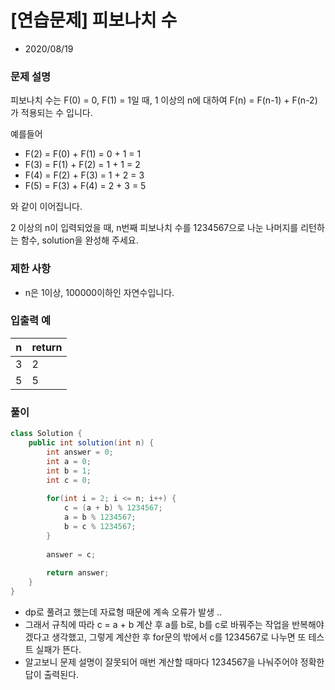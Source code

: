 # [연습문제] 피보나치 수

* 2020/08/19

### **문제 설명**

피보나치 수는 F(0) = 0, F(1) = 1일 때, 1 이상의 n에 대하여 F(n) = F(n-1) + F(n-2) 가 적용되는 수 입니다.

예를들어

- F(2) = F(0) + F(1) = 0 + 1 = 1
- F(3) = F(1) + F(2) = 1 + 1 = 2
- F(4) = F(2) + F(3) = 1 + 2 = 3
- F(5) = F(3) + F(4) = 2 + 3 = 5

와 같이 이어집니다.

2 이상의 n이 입력되었을 때, n번째 피보나치 수를 1234567으로 나눈 나머지를 리턴하는 함수, solution을 완성해 주세요.

### 제한 사항

- n은 1이상, 100000이하인 자연수입니다.

### 입출력 예

|n|return|
|------|---|
|3|2|
|5|5|


### 풀이

```java
class Solution {
    public int solution(int n) {
        int answer = 0;
        int a = 0;
        int b = 1;
        int c = 0;
        
        for(int i = 2; i <= n; i++) {
            c = (a + b) % 1234567;
            a = b % 1234567;
            b = c % 1234567;
        }
        
        answer = c;       
        
        return answer;
    }
}
```

- dp로 풀려고 했는데 자료형 때문에 계속 오류가 발생 ..
- 그래서 규칙에 따라 c = a + b 계산 후 a를 b로, b를 c로 바꿔주는 작업을 반복해야겠다고 생각했고,  그렇게 계산한 후 for문의 밖에서 c를 1234567로 나누면 또 테스트 실패가 뜬다.
- 알고보니 문제 설명이 잘못되어 매번 계산할 때마다 1234567을 나눠주어야 정확한 답이 출력된다.
